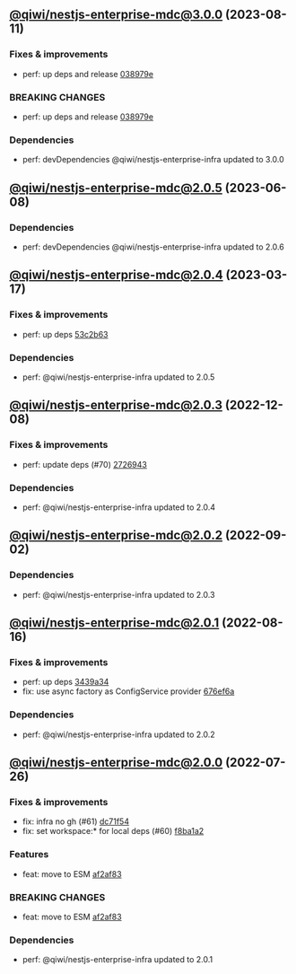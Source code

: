 ## [@qiwi/nestjs-enterprise-mdc@3.0.0](https://github.com/qiwi/nestjs-enterprise/compare/2023.6.8-qiwi.nestjs-enterprise-mdc.2.0.5-f0...2023.8.11-qiwi.nestjs-enterprise-mdc.3.0.0-f0) (2023-08-11)

### Fixes & improvements
* perf: up deps and release [038979e](https://github.com/qiwi/nestjs-enterprise/commit/038979e99dd52c8283834a35953ba7c9ecfc060b)

### BREAKING CHANGES
* perf: up deps and release [038979e](https://github.com/qiwi/nestjs-enterprise/commit/038979e99dd52c8283834a35953ba7c9ecfc060b)

### Dependencies
* perf: devDependencies @qiwi/nestjs-enterprise-infra updated to 3.0.0

## [@qiwi/nestjs-enterprise-mdc@2.0.5](https://github.com/qiwi/nestjs-enterprise/compare/2023.3.17-qiwi.nestjs-enterprise-mdc.2.0.4-f0...2023.6.8-qiwi.nestjs-enterprise-mdc.2.0.5-f0) (2023-06-08)

### Dependencies
* perf: devDependencies @qiwi/nestjs-enterprise-infra updated to 2.0.6

## [@qiwi/nestjs-enterprise-mdc@2.0.4](https://github.com/qiwi/nestjs-enterprise/compare/2022.12.8-qiwi.nestjs-enterprise-mdc.2.0.3-f0...2023.3.17-qiwi.nestjs-enterprise-mdc.2.0.4-f0) (2023-03-17)

### Fixes & improvements
* perf: up deps [53c2b63](https://github.com/qiwi/nestjs-enterprise/commit/53c2b63b4bf5020c8d7b3e69b3df296ffbd39e2f)

### Dependencies
* perf: @qiwi/nestjs-enterprise-infra updated to 2.0.5

## [@qiwi/nestjs-enterprise-mdc@2.0.3](https://github.com/qiwi/nestjs-enterprise/compare/2022.9.2-qiwi.nestjs-enterprise-mdc.2.0.2-f0...2022.12.8-qiwi.nestjs-enterprise-mdc.2.0.3-f0) (2022-12-08)

### Fixes & improvements
* perf: update deps (#70) [2726943](https://github.com/qiwi/nestjs-enterprise/commit/2726943b391da9a3de925c2c6e8585cdfccbbcba)

### Dependencies
* perf: @qiwi/nestjs-enterprise-infra updated to 2.0.4

## [@qiwi/nestjs-enterprise-mdc@2.0.2](https://github.com/qiwi/nestjs-enterprise/compare/2022.8.16-qiwi.nestjs-enterprise-mdc.2.0.1-f0...2022.9.2-qiwi.nestjs-enterprise-mdc.2.0.2-f0) (2022-09-02)

### Dependencies
* perf: @qiwi/nestjs-enterprise-infra updated to 2.0.3

## [@qiwi/nestjs-enterprise-mdc@2.0.1](https://github.com/qiwi/nestjs-enterprise/compare/2022.7.26-qiwi.nestjs-enterprise-mdc.2.0.0-f0...2022.8.16-qiwi.nestjs-enterprise-mdc.2.0.1-f0) (2022-08-16)

### Fixes & improvements
* perf: up deps [3439a34](https://github.com/qiwi/nestjs-enterprise/commit/3439a34c5086ce29ba53f8515791e9c93a5537b0)
* fix: use async factory as ConfigService provider [676ef6a](https://github.com/qiwi/nestjs-enterprise/commit/676ef6ad37e536564bf9b116560d727b237cf8e7)

### Dependencies
* perf: @qiwi/nestjs-enterprise-infra updated to 2.0.2

## [@qiwi/nestjs-enterprise-mdc@2.0.0](https://github.com/qiwi/nestjs-enterprise/compare/@qiwi/nestjs-enterprise-mdc@1.4.1...2022.7.26-qiwi.nestjs-enterprise-mdc.2.0.0-f0) (2022-07-26)

### Fixes & improvements
* fix: infra no gh (#61) [dc71f54](https://github.com/qiwi/nestjs-enterprise/commit/dc71f54d30490ec40dbb1fac0a11b39d4d0cf6c4)
* fix: set workspace:* for local deps (#60) [f8ba1a2](https://github.com/qiwi/nestjs-enterprise/commit/f8ba1a2fcdaa0dcaeed32eb3646379bac811122c)

### Features
* feat: move to ESM [af2af83](https://github.com/qiwi/nestjs-enterprise/commit/af2af837c7dde3a49208e6ce758aacfbd0260f52)

### BREAKING CHANGES
* feat: move to ESM [af2af83](https://github.com/qiwi/nestjs-enterprise/commit/af2af837c7dde3a49208e6ce758aacfbd0260f52)

### Dependencies
* perf: @qiwi/nestjs-enterprise-infra updated to 2.0.1
